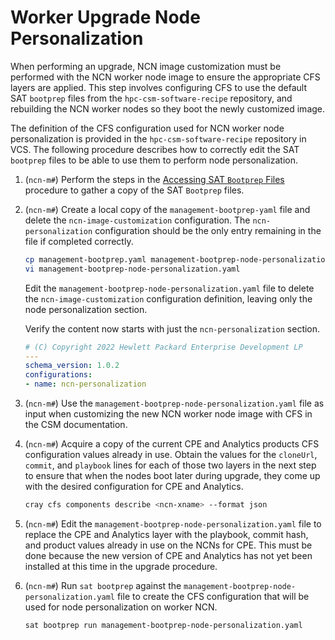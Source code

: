 # Worker Upgrade Node Personalization

When performing an upgrade, NCN image customization must be performed with the NCN worker node image to ensure the appropriate CFS layers are applied.
This step involves configuring CFS to use the default SAT `bootprep` files from the `hpc-csm-software-recipe` repository, and rebuilding the NCN worker nodes so they boot the newly customized image.

The definition of the CFS configuration used for NCN worker node personalization is provided in the `hpc-csm-software-recipe` repository in VCS.
The following procedure describes how to correctly edit the SAT `bootprep` files to be able to use them to perform node personalization.

1. (`ncn-m#`) Perform the steps in the [Accessing SAT `Bootprep` Files](Accessing_Sat_Bootprep_Files.md) procedure to gather a copy of the SAT `Bootprep` files.

1. (`ncn-m#`) Create a local copy of the `management-bootprep-yaml` file and delete the `ncn-image-customization` configuration. The `ncn-personalization` configuration should  be the only entry remaining in the file if completed correctly.

    ```bash
    cp management-bootprep.yaml management-bootprep-node-personalization.yaml
    vi management-bootprep-node-personalization.yaml
    ```

    Edit the `management-bootprep-node-personalization.yaml` file to delete the `ncn-image-customization` configuration definition, leaving only the node personalization section.

    Verify the content now starts with just the `ncn-personalization` section.

    ```yaml
    # (C) Copyright 2022 Hewlett Packard Enterprise Development LP
    ---
    schema_version: 1.0.2
    configurations:
    - name: ncn-personalization
    ```

1. (`ncn-m#`) Use the `management-bootprep-node-personalization.yaml` file as input when customizing the new NCN worker node image with CFS in the CSM documentation.

1. (`ncn-m#`) Acquire a copy of the current CPE and Analytics products CFS configuration values already in use.
 Obtain the values for the `cloneUrl`, `commit`, and `playbook` lines for each of those two layers in the next step to ensure that when the nodes boot later during upgrade, they come up with the desired configuration for CPE and Analytics.

    ```bash
    cray cfs components describe <ncn-xname> --format json
    ```

1. (`ncn-m#`) Edit the `management-bootprep-node-personalization.yaml` file to replace the CPE and Analytics layer with the playbook, commit hash, and product values already in use on the NCNs for CPE.
This must be done because the new version of CPE and Analytics has not yet been installed at this time in the upgrade procedure.

1. (`ncn-m#`) Run `sat bootprep` against the `management-bootprep-node-personalization.yaml` file to create the CFS configuration that will be used for node personalization on worker NCN.

    ```bash
    sat bootprep run management-bootprep-node-personalization.yaml
    ```
